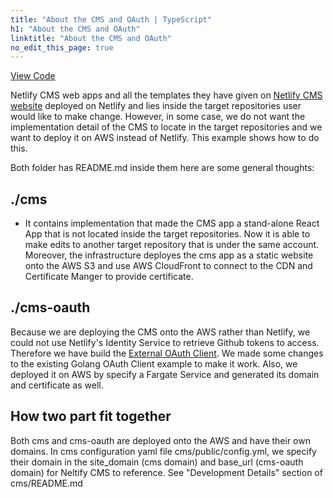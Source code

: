 ```yaml
---
title: "About the CMS and OAuth | TypeScript"
h1: "About the CMS and OAuth"
linktitle: "About the CMS and OAuth"
no_edit_this_page: true
---
```


<!-- WARNING: this page was generated by a tool. Do not edit it by hand. -->
<!-- To change it, please see https://github.com/pulumi/docs/tree/master/tools/mktutorial. -->

<p class="mb-4 flex">
    <a class="flex flex-wrap items-center rounded text-xs text-white bg-blue-600 border-2 border-blue-600 px-2 mr-2 whitespace-no-wrap hover:text-white" style="height: 32px" href="https://github.com/pulumi/examples/tree/master/aws-ts-netlify-cms-and-oauth" target="_blank">
        <span><i class="fab fa-github pr-2"></i> View Code</span>
    </a>

</p>

Netlify CMS web apps and all the templates they have given on [Netlify CMS website](https://www.netlifycms.org/docs/start-with-a-template/) deployed on Netlify and lies inside the target repositories user would like to make change. However, in some case, we do not want the implementation detail of the CMS to locate in the target repositories and we want to deploy it on AWS instead of Netlify. This example shows how to do this.

Both folder has README.md inside them here are some general thoughts:

## ./cms
- It contains implementation that made the CMS app a stand-alone React App that is not located inside the target repositories. Now it is able to make edits to another target repository that is under the same account. Moreover, the infrastructure deployes the cms app as a static website onto the AWS S3 and use AWS CloudFront to connect to the CDN and Certificate Manger to provide certificate.

## ./cms-oauth
Because we are deploying the CMS onto the AWS rather than Netlify, we could not use Netlify's Identity Service to retrieve Github tokens to access. Therefore we have build the [External OAuth Client](https://www.netlifycms.org/docs/external-oauth-clients/#header). We made some changes to the existing Golang OAuth Client example to make it work. Also, we deployed it on AWS by specify a Fargate Service and generated its domain and certificate as well.

## How two part fit together
Both cms and cms-oauth are deployed onto the AWS and have their own domains. In cms configuration yaml file cms/public/config.yml, we specify their domain in the site_domain (cms domain) and base_url (cms-oauth domain) for Neltify CMS to reference.
See "Development Details" section of cms/README.md
